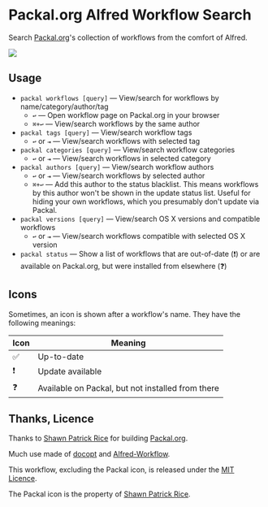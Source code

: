 # Packal.org Alfred Workflow Search #

Search [Packal.org](http://www.packal.org/)'s collection of workflows from the comfort of Alfred.

![](https://raw.githubusercontent.com/deanishe/alfred-packal-search/b984fd2814a4e60be8c12c70f7ea38238000bcc3/demo.gif "")

## Usage ##

- `packal workflows [query]` — View/search for workflows by name/category/author/tag
	+ `↩` — Open workflow page on Packal.org in your browser
	+ `⌘+↩` — View/search workflows by the same author
- `packal tags [query]` — View/search workflow tags
	+ `↩` or `⇥` — View/search workflows with selected tag
- `packal categories [query]` — View/search workflow categories
	+ `↩` or `⇥` — View/search workflows in selected category
- `packal authors [query]` — View/search workflow authors
	+ `↩` or `⇥` — View/search workflows by selected author
    + `⌘+↩` — Add this author to the status blacklist. This means workflows
      by this author won't be shown in the update status list. Useful for
      hiding your own workflows, which you presumably don't update via Packal.
- `packal versions [query]` — View/search OS X versions and compatible workflows
	+ `↩` or `⇥` — View/search workflows compatible with selected OS X version
- `packal status` — Show a list of workflows that are out-of-date (❗) or are available on Packal.org, but were installed from elsewhere (❓)

## Icons ##

Sometimes, an icon is shown after a workflow's name. They have the following meanings:

| Icon |                      Meaning                      |
|------|---------------------------------------------------|
| ✅    | Up-to-date                                        |
| ❗    | Update available                                  |
| ❓    | Available on Packal, but not installed from there |

## Thanks, Licence ##

Thanks to [Shawn Patrick Rice](http://www.packal.org/) for building [Packal.org](http://www.packal.org/).

Much use made of [docopt](https://github.com/docopt/docopt) and [Alfred-Workflow](https://github.com/deanishe/alfred-workflow).

This workflow, excluding the Packal icon, is released under the [MIT Licence](http://opensource.org/licenses/MIT).

The Packal icon is the property of [Shawn Patrick Rice](http://www.packal.org/).
